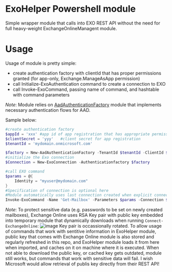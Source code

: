 # ExoHelper Powershell module
Simple wrapper module that calls into EXO REST API without the need for full heavy-weight ExchangeOnlineManagent module.

# Usage
Usage of module is pretty simple:
- create authentication factory with clientId that has proper permissions granted (for app-only, Exchange.ManageAsApp permission)
- call Initialize-ExoAuthentication command to create a connection to EXO
- call Invoke-ExoCommand, passing name of command, and hashtable with command parameters

_Note_: Module relies on [AadAuthenticationFactory](https://github.com/GreyCorbel/AadAuthenticationFactory) module that implements necessary authentication flows for AAD.

Sample below:
```powershell
#create authentication factory
$appId = 'xxx' #app id of app registration that has appropriate permissions granted for EXO app-only management
$clientSecret = 'yyy'   #client secret for app registration
$tenantId = 'mydomain.onmicrosoft.com'

$factory = New-AadAuthenticationFactory -TenantId $tenantId -ClientId $clientId -ClientSecret $clientSecret
#initialize the Exo connection
$Connection = New-ExoConnection -Authenticationfactory $factory

#call EXO command
$params = @{
    Identity = "myuser@mydomain.com"
}
#Specification of connection is optional here
#Module automatically uses last connection created when explicit connection not provided
Invoke-ExoCommand -Name 'Get-Mailbox' -Parameters $params -Connection $Connection

```
_Note_: To protect sensitive data (e.g. passwords to be set on newly created mailboxes), Exchange Online uses RSA Key pair with public key embedded into temporary module that dynamically downloads when running `Connect-ExchangeOnline`:
![image](https://github.com/user-attachments/assets/492d9293-1d1a-4500-9d49-2c96f73a264a)
Key pair is occassionally rotated. To allow usage of commands that work with sentitive information in ExoHelper module, public key that comes with Exchange Online module is also stored and regularly refreshed in this repo, and ExoHelper module loads it from here when imported, and caches on it on machine where it is executed. When not able to download the public key, or cached key gets outdated, module still works, but commands that work with sensitive data will fail.
I wish Microsoft would allow retrieval of publis key directly from their REST API!

